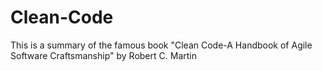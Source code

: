 # Clean-Code
This is a summary of the famous book "Clean Code-A Handbook of Agile Software Craftsmanship" by Robert C. Martin
